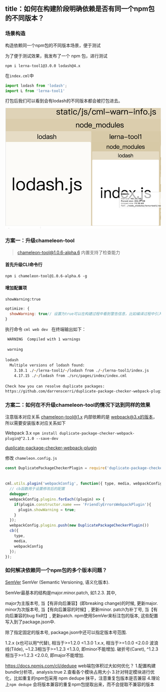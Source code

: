 title：如何在构建阶段明确依赖是否有同一个npm包的不同版本？
---

### 场景构造

构造依赖同一个npm包的不同版本场景，便于测试

为了便于测试效果，我发布了一个 npm 包，进行测试
```
npm i lerna-tool1@3.0.0 lodash@4.x

```

在`index.cml`中
```javascript
import lodash from 'lodash';
import L from 'lerna-tool1'
```

打包后我们可以看到会有lodash的不同版本都会被打包进去。

![](./lodash.png)

### 方案一：升级chameleon-tool

> chameleon-tool@1.0.6-alpha.6 内置支持了检查能力

#### 首先升级CLI命令行
```
npm i chameleon-tool@1.0.6-alpha.6 -g
```

#### 增加配置项

`showWarning:true`

```javascript
optimize: {
  showWarning: true// 设置为true可以在构建过程中看到警告信息，比如编译过程中引入了同一个npm包的不同版本会在终端输出信息
}
```

执行命令 `cml web dev ` 在终端输出如下：


```zsh
 WARNING  Compiled with 1 warnings                                                                           16:29:12

 warning  

lodash
  Multiple versions of lodash found:
    3.10.1 ./~/lerna-tool1/~/lodash from ./~/lerna-tool1/index.js
    4.17.15 ./~/lodash from ./src/pages/index/index.cml

Check how you can resolve duplicate packages: 
https://github.com/darrenscerri/duplicate-package-checker-webpack-plugin#resolving-duplicate-packages-in-your-bundle
```


### 方案二：如何在不升级chameleon-tool的情况下达到同样的效果

注意版本对应关系 chameleon-tool@1.x 内部依赖的是 webpack@3.x的版本，所以需要安装版本对应关系如下

Webpack 3.x
`npm install duplicate-package-checker-webpack-plugin@^2.1.0 --save-dev`

[duplicate-package-checker-webpack-plugin](https://github.com/darrenscerri/duplicate-package-checker-webpack-plugin)

修改 `chameleon.config.js`

```javascript
const DuplicatePackageCheckerPlugin = require('duplicate-package-checker-webpack-plugin');


cml.utils.plugin('webpackConfig', function({ type, media, webpackConfig }, cb) {
  // cb函数用于设置修改后的配置
  debugger;
  webpackConfig.plugins.forEach((plugin) => {
    if(plugin.constructor.name === 'FriendlyErrorsWebpackPlugin'){
      plugin.showWarning = true;
    }
  });
  webpackConfig.plugins.push(new DuplicatePackageCheckerPlugin())
  cb({
    type,
    media,
    webpackConfig
  });
});
```

### 如何解决依赖同一个npm包的多个版本问题？

[SemVer](https://semver.org/)
SemVer (Semantic Versioning, 语义化版本).

SemVer最基本的结构是major.minor.patch, 如1.2.3.
其中,

major为主版本号, 当【有非向后兼容】(即breaking change)的时候, 更新major.
minor为次版本号, 当【有向后兼容的时候】, 更新minor.
patch为补丁号, 当【有向后兼容的bug fix时】, 更新patch.
npm使用SemVer来标注包的版本, 这些配置写入到了package.json中.

除了指定固定的版本号, package.json中还可以指定版本号范围.

1.2.x (x也可以用*代替), 相当于>=1.2.0 <1.3.0
1.x.x, 相当于>=1.0.0 <2.0.0
波浪线(Tilde), ~1.2.3相当于>=1.2.3 <1.3.0, 即minor不能增加.
破折号(Caret), ^1.2.3相当于>=1.2.3 <2.0.0, 即major不能增加.


https://docs.npmjs.com/cli/dedupe
web端包体积过大如何优化？
1.配置构建bundle分析项，analysis:true
2.查看各个模块占用大小
3.针对特定模块进行优化，比如重复的npm包采用 npm dedupe 抹平，注意重复包版本是否兼容
4.理论上`npm dedupe` 会将版本兼容的重复npm包提取出来，而不会提取不兼容的版本
